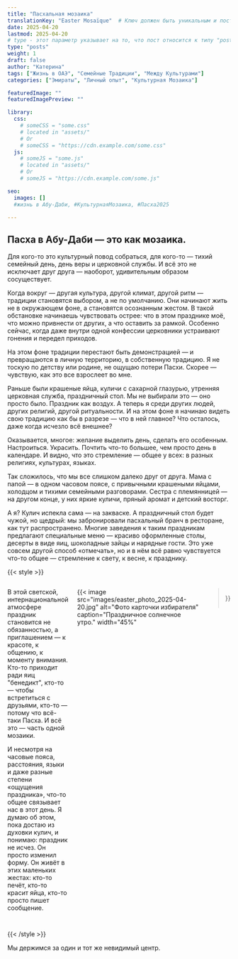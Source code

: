 ```yaml
---
title: "Пасхальная мозаика"
translationKey: "Easter Mosaïque"  # Ключ должен быть уникальным и постоянным
date: 2025-04-20
lastmod: 2025-04-20
# type - этот параметр указывает на то, что пост относится к типу "post"
type: "posts"
weight: 1
draft: false
author: "Катерина"
tags: ["Жизнь в ОАЭ", "Семейные Традиции", "Между Культурами"]
categories: ["Эмираты", "Личный опыт", "Культурная Мозаика"]

featuredImage: ""
featuredImagePreview: ""

library:
  css:
    # someCSS = "some.css"
    # located in "assets/"
    # Or
    # someCSS = "https://cdn.example.com/some.css"
  js:
    # someJS = "some.js"
    # located in "assets/"
    # Or
    # someJS = "https://cdn.example.com/some.js"

seo:
  images: []
  #жизнь в Абу-Даби, #КультурнаяМозаика, #Пасха2025

---
```

## Пасха в Абу-Даби — это как мозаика.

Для кого-то это культурный повод собраться, для кого-то — тихий семейный день, день веры и церковной службы. И всё это не исключает друг друга — наоборот, удивительным образом сосуществует.

Когда вокруг — другая культура, другой климат, другой ритм — традиции становятся выбором, а не по умолчанию. Они начинают жить не в окружающем фоне, а становятся осознанным жестом. В такой обстановке начинаешь чувствовать острее: что в этом празднике моё, что можно привнести от других, а что оставить за рамкой. Особенно сейчас, когда даже внутри одной конфессии церковники устраивают гонения и передел приходов. 

На этом фоне традиции перестают быть демонстрацией — и превращаются в личную территорию, в собственную традицию. Я не тоскую по детству или родине, не ощущаю потери Пасхи. Скорее — чувствую, как это все взрослеет во мне.

Раньше были крашеные яйца, куличи с сахарной глазурью, утренняя церковная служба, праздничный стол. Мы не выбирали это — оно просто было. Праздник как воздух.
А теперь я среди других людей, других религий, другой ритуальности. И на этом фоне я начинаю видеть свою традицию как бы в разрезе — что в ней главное? Что осталось, даже когда исчезло всё внешнее?

Оказывается, многое: желание выделить день, сделать его особенным. Настроиться. Украсить. Почтить что-то большее, чем просто день в календаре. И видно, что это стремление — общее у всех: в разных религиях, культурах, языках.

Так сложилось, что мы все слишком далеко друг от друга. Мама с папой — в одном часовом поясе, с привычными крашеными яйцами, холодцом и тихими семейными разговорами. Сестра с племянницей — на другом конце, у них яркие куличи, пряный аромат и детский восторг.

А я? Кулич испекла сама — на закваске. А праздничный стол будет чужой, но щедрый: мы забронировали пасхальный бранч в ресторане, как тут распространено. Многие заведения к таким праздникам предлагают специальные меню — красиво оформленные столы, десерты в виде яиц, шоколадные зайцы и нарядные гости. Это уже совсем другой способ «отмечать», но и в нём всё равно чувствуется что-то общее — стремление к свету, к весне, к празднику.

{{< style >}}
<div style="display: flex; align-items: flex-start; gap: 20px; margin-bottom: 2em;">
  <!-- Левая часть: текст -->
  <div style="flex: 1;">
    <p>В этой светской, интернациональной атмосфере праздник становится не обязанностью, а приглашением — к красоте, к общению, к моменту внимания. Кто-то приходит ради яиц "бенедикт", кто-то — чтобы встретиться с друзьями, кто-то — потому что всё-таки Пасха. И всё это — часть одной мозаики.</p>
    <p>И несмотря на часовые пояса, расстояния, языки и даже разные степени «ощущения праздника», что-то общее связывает нас в этот день. Я думаю об этом, пока достаю из духовки кулич, и понимаю: праздник не исчез. Он просто изменил форму. Он живёт в этих маленьких жестах: кто-то печёт, кто-то красит яйца, кто-то просто пишет сообщение.</p>
  </div>

  <!-- Правая часть: картинка через шорткод -->
  {{< image 
    src="images/easter_photo_2025-04-20.jpg" 
    alt="Фото карточки избирателя" 
    caption="Праздничное солнечное утро."
    width="45%" 
  >}}
</div>
{{< /style >}}

Мы держимся за один и тот же невидимый центр.